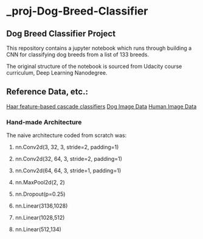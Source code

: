 # _proj-Dog-Breed-Classifier
## Dog Breed Classifier Project

This repository contains a jupyter notebook which runs through building a CNN for classifying dog breeds from a list of 133 breeds.

The original structure of the notebook is sourced from Udacity course curriculum, Deep Learning Nanodegree.

## Reference Data, etc.:

[Haar feature-based cascade classifiers](http://docs.opencv.org/trunk/d7/d8b/tutorial_py_face_detection.html)
[Dog Image Data](https://s3-us-west-1.amazonaws.com/udacity-aind/dog-project/dogImages.zip)
[Human Image Data](https://s3-us-west-1.amazonaws.com/udacity-aind/dog-project/lfw.zip)


### Hand-made Architecture
The naive architecture coded from scratch was:
1. nn.Conv2d(3, 32, 3, stride=2, padding=1)
2. nn.Conv2d(32, 64, 3, stride=2, padding=1)
3. nn.Conv2d(64, 64, 3, stride=1, padding=1)
        
4. nn.MaxPool2d(2, 2)
5. nn.Dropout(p=0.25)
        
6. nn.Linear(3136,1028)
7. nn.Linear(1028,512)
8. nn.Linear(512,134)
